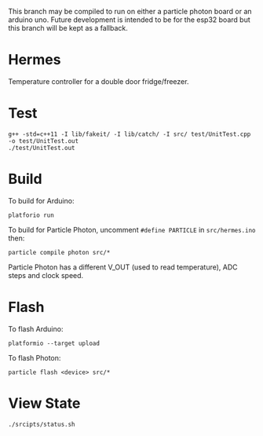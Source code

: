 This branch may be compiled to run on either a particle photon board or an arduino uno. Future development is intended to be for the esp32 board but this branch will be kept as a fallback.

Hermes
======

Temperature controller for a double door fridge/freezer.

# Test


```
g++ -std=c++11 -I lib/fakeit/ -I lib/catch/ -I src/ test/UnitTest.cpp -o test/UnitTest.out
./test/UnitTest.out
```

# Build

To build for Arduino:


```
platforio run
```


To build for Particle Photon, uncomment `#define PARTICLE` in `src/hermes.ino` then:


```
particle compile photon src/*
```

Particle Photon has a different V_OUT (used to read temperature), ADC steps and clock speed. 

# Flash

To flash Arduino:


```
platformio --target upload
```


To flash Photon:


```
particle flash <device> src/*
```

# View State


```
./srcipts/status.sh
```
